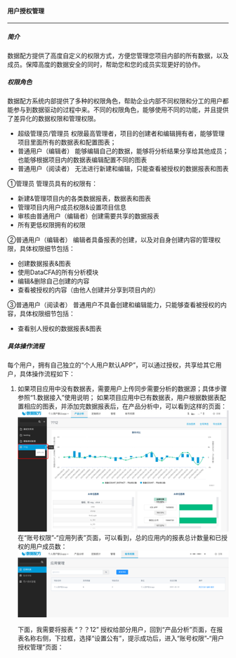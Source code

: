 #### 用户授权管理

---

##### 简介

数据配方提供了高度自定义的权限方式，方便您管理您项目内部的所有数据，以及成员。保障高度的数据安全的同时，帮助您和您的成员实现更好的协作。

##### 权限角色

数据配方系统内部提供了多种的权限角色，帮助企业内部不同权限和分工的用户都能参与到数据驱动的过程中来。不同的权限角色，能够使用不同的功能，并且提供了差异化的数据权限和管理权限。

* 超级管理员/管理员
权限最高管理者，项目的创建者和编辑拥有者，能够管理项目里面所有的数据表和配置图表；
* 普通用户（编辑者）
能够编辑自己的数据，能够将分析结果分享给其他成员；也能够根据项目内的数据表编辑配置不同的图表
* 普通用户（阅读者）
无法进行新建和编辑，只能查看被授权的数据报表和图表

①管理员
管理员具有的权限有：
* 新建&管理项目内的各类数据报表，数据表和图表
* 管理项目内用户成员权限&设置项目信息
* 审核由普通用户（编辑者）创建需要共享的数据报表
* 所有更低权限拥有的权限

②普通用户（编辑者）
编辑者具备报表的创建，以及对自身创建内容的管理权限，具体权限细节包括：
* 创建数据报表&图表
* 使用DataCFA的所有分析模块
* 编辑&删除自己创建的内容
* 查看被授权的内容（由他人创建并分享到项目内的）

③普通用户（阅读者）
普通用户不具备创建和编辑能力，只能够查看被授权的内容，具体权限细节包括：
* 查看别人授权的数据报表&图表

##### 具体操作流程
每个用户，拥有自己独立的“个人用户默认APP”，可以通过授权，共享给其它用户，具体操作流程如下：  
 
1. 如果项目应用中没有数据表，需要用户上传同步需要分析的数据源；具体步骤参照“1.数据接入”使用说明；
   如果项目应用中已有数据表，用户根据数据表配置相应的图表，并添加完数据报表后，在产品分析中，可以看到这样的页面：
   ![](/assets/账号权限1.png)  
   在“账号权限”-“应用列表”页面，可以看到，总的应用内的报表总计数量和已授权的用户成员数：
   ![](/assets/账号权限2.png)
     
   下面，我需要将报表 “？？12” 授权给部分用户，回到“产品分析”页面，在报表名称右侧，下拉框，选择“设置公有”，提示成功后，进入“账号权限”-“用户授权管理”页面：
   